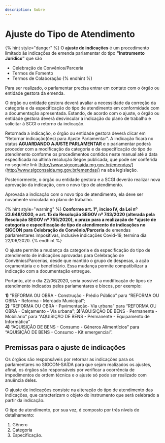 ```yaml
---
description: Sobre
---
```


# Ajuste do Tipo de Atendimento



{% hint style="danger" %}
O **ajuste de indicações** é um procedimento limitado às indicações de emenda parlamentar do tipo **"Instrumento Jurídico"**  que são

* Celebração de Convênios/Parceria
* Termos de Fomento
* Termos de Colaboração
{% endhint %}

Para ser realizado, o parlamentar precisa entrar em contato com o órgão ou entidade gestora da emenda.   
  
O órgão ou entidade gestora deverá avaliar a necessidade da correção da categoria e da especificação do tipo de atendimento em conformidade com a documentação apresentada. Estando, de acordo com o ajuste, o órgão ou entidade gestora deverá desvincular a indicação do plano de trabalho e solicitar à SCGI o retorno da indicação. 

Retornada a indicação, o órgão ou entidade gestora deverá clicar em "Retornar indicação\(ões\) para Ajuste Parlamentar".  A indicação ficará no status **AGUARDANDO AJUSTE PARLAMENTAR** e o parlamentar poderá proceder com a modificação da categoria e da especificação do tipo de atendimento conforme os procedimentos contidos neste manual até a data especificada na ultima resolução Segov publicada, que pode ser conferida no seguinte link [http://www.sigconsaida.mg.gov.br/emendas/](http://www.sigconsaida.mg.gov.br/emendas/) na aba legislação.  
  
Posteriormente, o órgão ou entidade gestora e a SCGI deverão realizar nova aprovação da indicação, com o novo tipo de atendimento.   
  
Aprovada a indicação com o novo tipo de atendimento, ela deve ser novamente vinculada no plano de trabalho.

{% hint style="warning" %}
**Conforme art. 1º, inciso IV, da Lei nº 23.648/2020, e art. 15 da Resolução SEGOV nº 743/2020 \(alterada pela Resolução SEGOV nº 755/2020\), o prazo para a realização de \*ajuste de categoria e especificação de tipo de atendimento de indicações no SIGCON para Celebração de Convênio/Parceria** de emendas parlamentares impositivas, inclusive indicações Covid-19, termina dia 22/06/2020.
{% endhint %}

O ajuste permite a mudança da categoria e da especificação do tipo de atendimento de indicações aprovadas para Celebração de Convênios/Parcerias, desde que mantido o grupo de despesas, a ação orçamentária e o beneficiário. Essa mudança permite compatibilizar a indicação com a documentação entregue.   
  
Portanto, até o dia 22/06/2020, seria possível a modificação de tipos de atendimento indicados pelos parlamentares e blocos, por exemplo:   
  
**1\)**  “REFORMA OU OBRA - Construção - Prédio Público” para “REFORMA OU OBRA - Reforma - Mercado Municipal”;   
**2\)**  “REFORMA OU OBRA - Pavimentação- Via urbana” para “REFORMA OU OBRA - Calçamento - Via urbana”; **3\)**”AQUISIÇÃO DE BENS - Permanente - Mobiliário” para “AQUISIÇÃO DE BENS - Permanente - Equipamento de Informática”   
**4\)** “AQUISIÇÃO DE BENS - Consumo - Gêneros Alimentícios” para “AQUISIÇÃO DE BENS - Consumo - Kit emergencial”.

## Premissas para o ajuste de indicações

Os órgãos são responsáveis por retornar as indicações para os parlamentares no SIGCON-SAÍDA para que sejam realizados os ajustes, afinal, os órgãos são responsáveis por verificar a ocorrência de impedimentos de ordem técnica e o ajuste só pode ser realizado com anuência deles.

O ajuste de indicações consiste na alteração do tipo de atendimento das indicações, que caracterizam o objeto do instrumento que será celebrado a partir da indicação. 

O tipo de atendimento, por sua vez, é composto por três níveis de detalhamento: 

1. Gênero
2. Categoria
3. Especificação. 

## 

